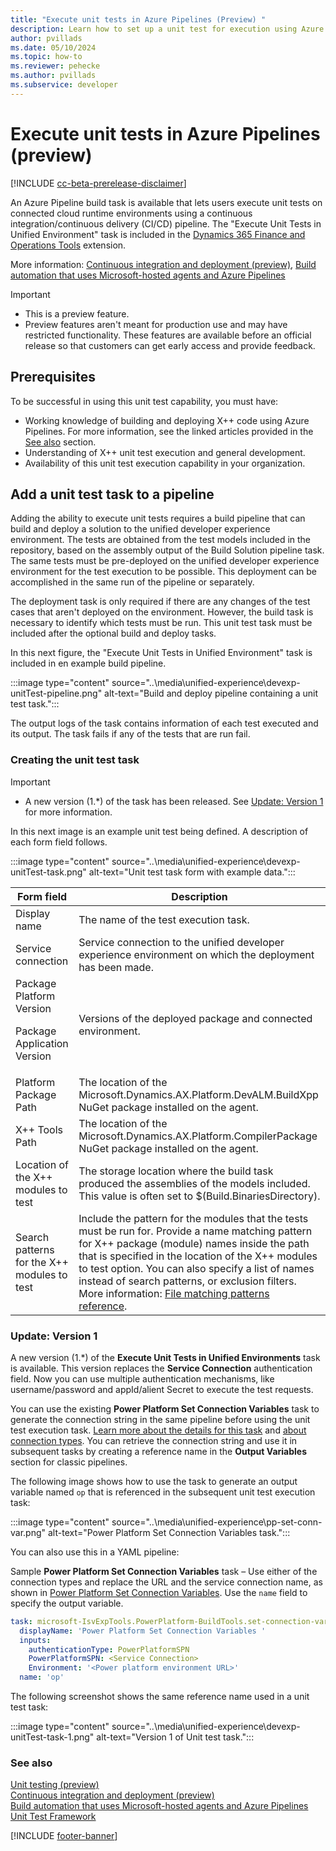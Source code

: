 ```yaml
---
title: "Execute unit tests in Azure Pipelines (Preview) "
description: Learn how to set up a unit test for execution using Azure Pipelines.
author: pvillads
ms.date: 05/10/2024
ms.topic: how-to
ms.reviewer: pehecke
ms.author: pvillads
ms.subservice: developer
---
```


# Execute unit tests in Azure Pipelines (preview)

[!INCLUDE [cc-beta-prerelease-disclaimer](../../includes/cc-beta-prerelease-disclaimer.md)]

An Azure Pipeline build task is available that lets users execute unit tests on connected cloud runtime environments using a continuous integration/continuous delivery (CI/CD) pipeline. The "Execute Unit Tests in Unified Environment" task is included in the [Dynamics 365 Finance and Operations Tools](https://marketplace.visualstudio.com/items?itemName=Dyn365FinOps.dynamics365-finops-tools) extension.

More information: [Continuous integration and deployment (preview)](finance-operations-pipelines.md), [Build automation that uses Microsoft-hosted agents and Azure Pipelines](/dynamics365/fin-ops-core/dev-itpro/dev-tools/hosted-build-automation)

> [!IMPORTANT]
>
> - This is a preview feature.
> - Preview features aren't meant for production use and may have restricted functionality. These features are available before an official release so that customers can get early access and provide feedback.

## Prerequisites

To be successful in using this unit test capability, you must have:

- Working knowledge of building and deploying X++ code using Azure Pipelines. For more information, see the linked articles provided in the [See also](#see-also) section.
- Understanding of X++ unit test execution and general development.
- Availability of this unit test execution capability in your organization.

## Add a unit test task to a pipeline

Adding the ability to execute unit tests requires a build pipeline that can build and deploy a solution to the unified developer experience environment. The tests are obtained from the test models included in the repository, based on the assembly output of the Build Solution pipeline task. The same tests must be pre-deployed on the unified developer experience environment for the test execution to be possible. This deployment can be accomplished in the same run of the pipeline or separately.

The deployment task is only required if there are any changes of the test cases that aren't deployed on the environment. However, the build task is necessary to identify which tests must be run.
This unit test task must be included after the optional build and deploy tasks.

In this next figure, the "Execute Unit Tests in Unified Environment" task is included in en example build pipeline.

:::image type="content" source="..\media\unified-experience\devexp-unitTest-pipeline.png" alt-text="Build and deploy pipeline containing a unit test task.":::

The output logs of the task contains information of each test executed and its output. The task fails if any of the tests that are run fail.

### Creating the unit test task

> [!IMPORTANT]
> - A new version (1.*) of the task has been released. See [Update: Version 1](#update-version-1) for more information.

In this next image is an example unit test being defined. A description of each form field follows.

:::image type="content" source="..\media\unified-experience\devexp-unitTest-task.png" alt-text="Unit test task form with example data.":::

| Form field | Description |
|--|--|
| Display name | The name of the test execution task. |
| Service connection | Service connection to the unified developer experience environment on which the deployment has been made. |
| Package Platform Version<p/>Package Application Version | Versions of the deployed package and connected environment. |
| Platform Package Path | The location of the Microsoft.Dynamics.AX.Platform.DevALM.BuildXpp NuGet package installed on the agent. |
| X++ Tools Path | The location of the Microsoft.Dynamics.AX.Platform.CompilerPackage NuGet package installed on the agent. |
| Location of the X++ modules to test | The storage location where the build task produced the assemblies of the models included. This value is often set to $(Build.BinariesDirectory). |
| Search patterns for the X++ modules to test | Include the pattern for the modules that the tests must be run for. Provide a name matching pattern for X++ package (module) names inside the path that is specified in the location of the X++ modules to test option. You can also specify a list of names instead of search patterns, or exclusion filters. More information: [File matching patterns reference](/azure/devops/pipelines/tasks/file-matching-patterns). |

### Update: Version 1

A new version (1.*) of the **Execute Unit Tests in Unified Environments** task is available. This version replaces the **Service Connection** authentication field. Now you can use multiple authentication mechanisms, like username/password and appId/alient Secret to execute the test requests.  

You can use the existing **Power Platform Set Connection Variables** task to generate the connection string in the same pipeline before using the unit test execution task. [Learn more about the details for this task](../../alm/devops-build-tool-tasks.md#power-platform-set-connection-variables) and [about connection types](../../alm/devops-build-tools.md#connection-to-environments).  You can retrieve the connection string and use it in subsequent tasks by creating a reference name in the **Output Variables** section for classic pipelines. 

The following image shows how to use the task to generate an output variable named `op` that is referenced in the subsequent unit test execution task:

:::image type="content" source="..\media\unified-experience\pp-set-conn-var.png" alt-text="Power Platform Set Connection Variables task.":::

You can also use this in a YAML pipeline:

Sample **Power Platform Set Connection Variables** task – Use either of the connection types and replace the URL and the service connection name, as shown in [Power Platform Set Connection Variables](../../alm/devops-build-tool-tasks.md#power-platform-set-connection-variables). Use the `name` field to specify the output variable.

```yml
task: microsoft-IsvExpTools.PowerPlatform-BuildTools.set-connection-variables.PowerPlatformSetConnectionVariables@2
  displayName: 'Power Platform Set Connection Variables '
  inputs:
    authenticationType: PowerPlatformSPN
    PowerPlatformSPN: <Service Connection>
    Environment: '<Power platform environment URL>'
  name: 'op'  
```

The following screenshot shows the same reference name used in a unit test task:

:::image type="content" source="..\media\unified-experience\devexp-unitTest-task-1.png" alt-text="Version 1 of Unit test task.":::


### See also

[Unit testing (preview)](finance-operations-testing.md)  
[Continuous integration and deployment (preview)](finance-operations-pipelines.md)  
[Build automation that uses Microsoft-hosted agents and Azure Pipelines](/dynamics365/fin-ops-core/dev-itpro/dev-tools/hosted-build-automation)  
[Unit Test Framework](/dynamicsax-2012/developer/unit-test-framework)

[!INCLUDE [footer-banner](../../includes/footer-banner.md)]
